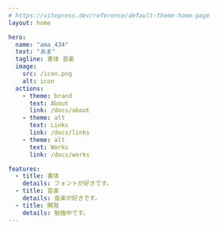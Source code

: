 ```yaml
---
# https://vitepress.dev/reference/default-theme-home-page
layout: home

hero:
  name: "ama_434"
  text: "あま"
  tagline: 書体 音楽
  image:
    src: /icon.png
    alt: icon
  actions:
    - theme: brand
      text: About
      link: /docs/about
    - theme: alt
      text: Links
      link: /docs/links
    - theme: alt
      text: Works
      link: /docs/works

features:
  - title: 書体
    details: フォントが好きです。
  - title: 音楽
    details: 音楽が好きです。
  - title: 開発
    details: 勉強中です。
---
```

